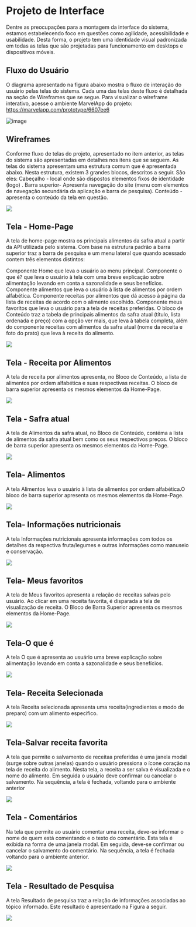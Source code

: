 
# Projeto de Interface

Dentre as preocupações para a montagem da interface do sistema, estamos estabelecendo 
foco em questões como agilidade, acessibilidade e usabilidade. Desta forma, o projeto tem 
uma identidade visual padronizada em todas as telas que são projetadas para funcionamento 
em desktops e dispositivos móveis.

## Fluxo do Usuário

O diagrama apresentado na figura abaixo mostra o fluxo de interação do usuário pelas telas do 
sistema. Cada uma das telas deste fluxo é detalhada na seção de Wireframes que se segue. 
Para visualizar o wireframe interativo, acesse o ambiente MarvelApp do projeto: https://marvelapp.com/prototype/6607ee6

![image](https://user-images.githubusercontent.com/114542015/194772574-0a88bf8f-9ed8-470d-b2ec-c0e7160225d2.png)


## Wireframes


Conforme fluxo de telas do projeto, apresentado no item anterior, as telas do sistema são apresentadas em detalhes nos itens que se seguem. As telas do sistema apresentam uma estrutura comum que é apresentada abaixo. Nesta estrutura, existem 3 grandes blocos, descritos a seguir. São eles:
Cabeçalho - local onde são dispostos elementos fixos de identidade (logo) . 
Barra superior- Apresenta navegação do site (menu com elementos de navegação secundária da aplicação e barra de pesquisa).
Conteúdo - apresenta o conteúdo da tela em questão.
 
<img src="img/site.png">

## Tela - Home-Page

A tela de home-page mostra os principais alimentos da safra atual a partir da API utilizada pelo sistema.
Com base na estrutura padrão a barra superior traz a barra de pesquisa e um menu lateral que quando acessado contem três elementos distintos:

Componente Home que leva o usuário ao menu principal.
Componente o que é? que leva o usuário à tela com uma breve explicação sobre alimentação levando em conta a sazonalidade e seus benefícios.
Componente alimentos que leva o usuário à lista de alimentos por ordem alfabética.
Componente receitas por alimentos que dá acesso à página da lista de receitas de acordo com o alimento escolhido.
Componente meus favoritos que leva o usuário para a tela de receitas preferidas.
O bloco de Conteúdo traz a tabela de principais alimentos da safra atual (título, lista ordenada e preço) com a opção ver mais, que leva à tabela completa, além do componente receitas com alimentos da safra atual (nome da receita e foto do prato) que leva à receita do alimento.

<img src="img/home_open.png">


## Tela - Receita por Alimentos

A tela de receita por alimentos apresenta, no Bloco de Conteúdo, a lista de alimentos por ordem alfabética e suas respectivas receitas. O bloco de barra superior apresenta os mesmos elementos da Home-Page. 

<img src="img/receitas_por_alimento.png">


## Tela - Safra atual

A tela de Alimentos da safra atual, no Bloco de Conteúdo, contéma a lista de alimentos da safra atual bem como os seus respectivos preços. O bloco de barra superior apresenta os mesmos elementos da Home-Page. 

<img src="img/safra_atual.png">



## Tela- Alimentos

A tela Alimentos  leva o usuário à lista de alimentos  por ordem alfabética.O bloco de barra superior apresenta os mesmos elementos da Home-Page. 

<img src="img/alimentos_ordem.png">


## Tela- Informações nutricionais

A tela Informações nutricionais apresenta informações com todos os detalhes da respectiva fruta/legumes e outras informações como manuseio e conservação.

<img src="img/inform_nutri.png">


## Tela- Meus favoritos

A tela de Meus favoritos apresenta a relação de receitas salvas pelo usuário. Ao clicar em uma receita favorita, é disparada a tela de visualização de receita. O Bloco de Barra Superior apresenta os mesmos elementos da Home-Page. 

<img src="img/meus_favoritos.png">


## Tela-O que é

A tela O que é apresenta ao usuário uma breve explicação sobre alimentação levando em conta a sazonalidade e seus benefícios.

<img src="img/o_que_e.png">


## Tela- Receita Selecionada

A tela Receita selecionada apresenta uma receita(ingredientes e modo de preparo) com um alimento específico.

<img src="img/receita.png">

## Tela-Salvar receita favorita

A tela que permite o salvamento de receitaa preferidas é uma janela modal (surge sobre outras janelas) quando o usuário pressiona o ícone coração na tela de receita do alimento. Nesta tela, a receita a ser salva é visualizada e o nome do alimento. Em seguida o usuário deve confirmar ou cancelar o salvamento. Na sequência, a tela é fechada, voltando para o ambiente anterior

<img src="img/salvar_fav.png">


## Tela - Comentários

Na tela que permite ao usuário comentar uma receita, deve-se informar o nome de quem está comentando e o texto do comentário. Esta tela é exibida na forma de uma janela modal. Em seguida, deve-se confirmar ou cancelar o salvamento do comentário. Na sequência, a tela é fechada voltando para o ambiente anterior.

<img src="img/comment.png">



## Tela - Resultado de Pesquisa

A tela Resultado de pesquisa traz a relação de informações associadas ao tópico informado. Este resultado é apresentado na Figura a seguir.

<img src="img/result_pesquisa.png">



